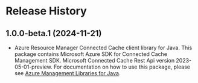 # Release History

## 1.0.0-beta.1 (2024-11-21)

- Azure Resource Manager Connected Cache client library for Java. This package contains Microsoft Azure SDK for Connected Cache Management SDK. Microsoft Connected Cache Rest Api version 2023-05-01-preview. For documentation on how to use this package, please see [Azure Management Libraries for Java](https://aka.ms/azsdk/java/mgmt).
